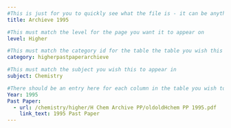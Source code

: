 ```yaml
---
#This is just for you to quickly see what the file is - it can be anything you want
title: Archieve 1995

#This must match the level for the page you want it to appear on
level: Higher

#This must match the category id for the table the table you wish this to appear in
category: higherpastpaperarchieve

#This must match the subject you wish this to appear in
subject: Chemistry

#There should be an entry here for each column in the table you wish to populate:
Year: 1995
Past Paper: 
  - url: /chemistry/higher/H Chem Archive PP/oldoldHchem PP 1995.pdf
    link_text: 1995 Past Paper
---
```

